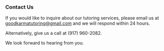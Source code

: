 ### Contact Us

If you would like to inquire about our tutoring services, please email us at <a href="mailto:goodkarmatutoring@gmail.com">goodkarmatutoring@gmail.com</a> and we will respond within 24 hours.

Alternatively, give us a call at  (917) 960-2082.

We look forward to hearing from you.